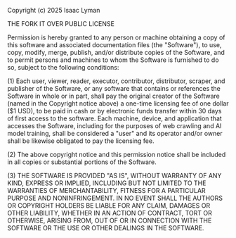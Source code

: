 Copyright (c) 2025 Isaac Lyman

THE FORK IT OVER PUBLIC LICENSE

Permission is hereby granted to any person or machine obtaining a copy of this software and associated documentation files (the "Software"), to use, copy, modify, merge, publish, and/or distribute copies of the Software, and to permit persons and machines to whom the Software is furnished to do so, subject to the following conditions:

(1) Each user, viewer, reader, executor, contributor, distributor, scraper, and publisher of the Software, or any software that contains or references the Software in whole or in part, shall pay the original creator of the Software (named in the Copyright notice above) a one-time licensing fee of one dollar ($1 USD), to be paid in cash or by electronic funds transfer within 30 days of first access to the software. Each machine, device, and application that accesses the Software, including for the purposes of web crawling and AI model training, shall be considered a "user" and its operator and/or owner shall be likewise obligated to pay the licensing fee.

(2) The above copyright notice and this permission notice shall be included in all copies or substantial portions of the Software.

(3) THE SOFTWARE IS PROVIDED "AS IS", WITHOUT WARRANTY OF ANY KIND, EXPRESS OR IMPLIED, INCLUDING BUT NOT LIMITED TO THE WARRANTIES OF MERCHANTABILITY, FITNESS FOR A PARTICULAR PURPOSE AND NONINFRINGEMENT. IN NO EVENT SHALL THE AUTHORS OR COPYRIGHT HOLDERS BE LIABLE FOR ANY CLAIM, DAMAGES OR OTHER LIABILITY, WHETHER IN AN ACTION OF CONTRACT, TORT OR OTHERWISE, ARISING FROM, OUT OF OR IN CONNECTION WITH THE SOFTWARE OR THE USE OR OTHER DEALINGS IN THE SOFTWARE.